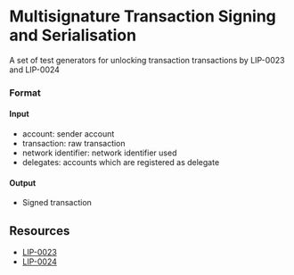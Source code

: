 # Multisignature Transaction Signing and Serialisation

A set of test generators for unlocking transaction transactions by LIP-0023 and LIP-0024

### Format

#### Input

- account: sender account
- transaction: raw transaction
- network identifier: network identifier used
- delegates: accounts which are registered as delegate

#### Output

- Signed transaction

## Resources

- [LIP-0023](https://github.com/LiskHQ/lips/blob/master/proposals/lip-0023.md)
- [LIP-0024](https://github.com/LiskHQ/lips/blob/master/proposals/lip-0024.md)
